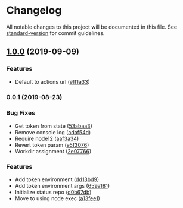 # Changelog

All notable changes to this project will be documented in this file. See [standard-version](https://github.com/conventional-changelog/standard-version) for commit guidelines.

## [1.0.0](https://github.com/deliverybot/deployment-status/compare/v0.0.1...v1.0.0) (2019-09-09)


### Features

* Default to actions url ([e1f1a33](https://github.com/deliverybot/deployment-status/commit/e1f1a33))

### 0.0.1 (2019-08-23)


### Bug Fixes

* Get token from state ([53abaa3](https://github.com/deliverybot/deployment-status/commit/53abaa3))
* Remove console log ([adaf54d](https://github.com/deliverybot/deployment-status/commit/adaf54d))
* Require node12 ([aaf3a34](https://github.com/deliverybot/deployment-status/commit/aaf3a34))
* Revert token param ([e5f3076](https://github.com/deliverybot/deployment-status/commit/e5f3076))
* Workdir assignment ([2e07766](https://github.com/deliverybot/deployment-status/commit/2e07766))


### Features

* Add token environment ([dd13bd9](https://github.com/deliverybot/deployment-status/commit/dd13bd9))
* Add token environment args ([659a181](https://github.com/deliverybot/deployment-status/commit/659a181))
* Initialize status repo ([d0b67db](https://github.com/deliverybot/deployment-status/commit/d0b67db))
* Move to using node exec ([a13fee1](https://github.com/deliverybot/deployment-status/commit/a13fee1))
